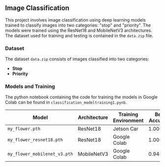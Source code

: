 ## Image Classification 

This project involves image classification using deep learning models trained to classify images into two categories: "stop" and "priority". The models were trained using the ResNet18 and MobileNetV3 architectures. The dataset used for training and testing is contained in the `data.zip` file.

### Dataset

The dataset `data.zip` consists of images classified into two categories:

- **Stop**
- **Priority**


### Models and Training

The python notebook containing the code for training the models in Google Colab can be found in `classification_modeltraining1.pynb`.

| Model                      | Architecture  | Training Environment | Best Accuracy | Epochs |
|----------------------------|---------------|----------------------|---------------|--------|
| `my_flower.pth`            | ResNet18      | Jetson Car           | 1.000000      | 10     |
| `my_flower_resnet18.pth`   | ResNet18      | Google Colab         | 1.000000      | 10     |
| `my_flower_mobilenet_v3.pth`| MobileNetV3   | Google Colab         | 0.946667      | 10     |

